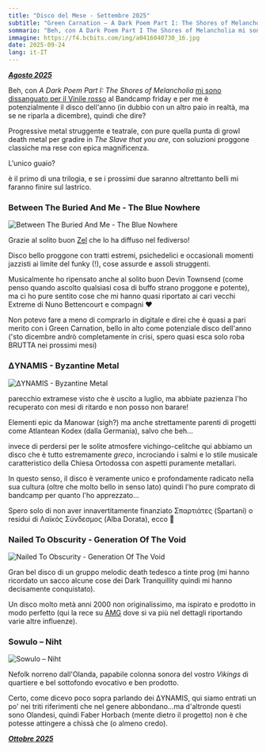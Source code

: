 ```yaml
---
title: "Disco del Mese - Settembre 2025"
subtitle: "Green Carnation – A Dark Poem Part I: The Shores of Melancholia"
sommario: "Beh, con A Dark Poem Part I The Shores of Melancholia mi sono dissanguato per il Vinile rosso al Bandcamp friday e per me è potenzialmente il disco dell'anno (in dubbio con un altro paio..."
immagine: https://f4.bcbits.com/img/a0416040730_16.jpg
date: 2025-09-24
lang: it-IT
---
```


[_**Agosto 2025**_](/posts/ita/disco-del-mese-08-2025)

Beh, con _A Dark Poem Part I: The Shores of Melancholia_ [mi sono dissanguato per il Vinile rosso](mastodon.social/@Xabacadabra/115230596583003216) al Bandcamp friday e per me è potenzialmente il disco dell'anno (in dubbio con un altro paio in realtà, ma se ne riparla a dicembre), quindi che dire?

Progressive metal struggente e teatrale, con pure quella punta di growl death metal per gradire in _The Slave that you are_, con soluzioni proggone classiche ma rese con epica magnificenza.

L'unico guaio?

è il primo di una trilogia, e se i prossimi due saranno altrettanto belli mi faranno finire sul lastrico.

### Between The Buried And Me - The Blue Nowhere

![Between The Buried And Me - The Blue Nowhere](https://f4.bcbits.com/img/a0023762103_16.jpg)

Grazie al solito buon [Zel](https://mastodon.social/@Zel@livellosegreto.it/115207269258247933) che lo ha diffuso nel fediverso!

Disco bello proggone con tratti estremi, psichedelici e occasionali momenti jazzisti ai limite del funky (!), cose assurde e assoli struggenti.

Musicalmente ho ripensato anche al solito buon Devin Townsend (come penso quando ascolto qualsiasi cosa di buffo strano proggone e potente), ma ci ho pure sentito cose che mi hanno quasi riportato ai cari vecchi Extreme di Nuno Bettencourt e compagni ❤️

Non potevo fare a meno di comprarlo in digitale e direi che è quasi a pari merito con i Green Carnation, bello in alto come potenziale disco dell'anno ('sto dicembre andrò completamente in crisi, spero quasi esca solo roba BRUTTA nei prossimi mesi)

### ΔYNAMIS - Byzantine Metal

![ΔYNAMIS - Byzantine Metal](https://f4.bcbits.com/img/a2382612059_16.jpg)

parecchio extramese visto che è uscito a luglio, ma abbiate pazienza l'ho recuperato con mesi di ritardo e non posso non barare!

Elementi epic da Manowar (sigh?) ma anche strettamente parenti di progetti come Atlantean Kodex (dalla Germania), salvo che beh...

invece di perdersi per le solite atmosfere vichingo-celitche qui abbiamo un disco che è tutto estremamente _greco_, incrociando i salmi e lo stile musicale caratteristico della Chiesa Ortodossa con aspetti puramente metallari.

In questo senso, il disco è veramente unico e profondamente radicato nella sua cultura (oltre che molto bello in senso lato) quindi l'ho pure comprato di bandcamp per quanto l'ho apprezzato...

Spero solo di non aver innavertitamente finanziato Σπαρτιάτες (Spartani) o residui di Λαϊκός Σύνδεσμος (Alba Dorata), ecco 👀

### Nailed To Obscurity - Generation Of The Void 

![Nailed To Obscurity - Generation Of The Void ](https://f4.bcbits.com/img/a2200246703_16.jpg)

Gran bel disco di un gruppo melodic death tedesco a tinte prog (mi hanno ricordato un sacco alcune cose dei Dark Tranquillity quindi mi hanno decisamente conquistato).

Un disco molto metà anni 2000 non originalissimo, ma ispirato e prodotto in modo perfetto (qui la rece su [AMG](https://www.angrymetalguy.com/nailed-to-obscurity-generation-of-the-void-review/) dove si va più nel dettagli riportando varie altre influenze).

### Sowulo – Niht 

![Sowulo – Niht](https://f4.bcbits.com/img/a3534239395_16.jpg)

Nefolk norreno dall'Olanda, papabile colonna sonora del vostro _Vikings_ di quartiere e bel sottofondo evocativo e ben prodotto.

Certo, come dicevo poco sopra parlando dei ΔYNAMIS, qui siamo entrati un po' nei triti riferimenti che nel genere abbondano...ma d'altronde questi sono Olandesi, quindi Faber Horbach (mente dietro il progetto) non è che potesse attingere a chissà che (o almeno credo).

[_**Ottobre 2025**_](/posts/ita/disco-del-mese-10-2025)
